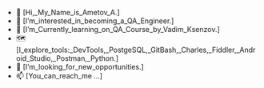 - 👋 [Hi,_My_Name_is_Ametov_A.]
- 👀 [I’m_interested_in_becoming_a_QA_Engineer.]
- 🌱 [I’m_Currently_learning_on_QA_Course_by_Vadim_Ksenzov.]
- 🗺️ [I_explore_tools:_DevTools,_PostgeSQL,_GitBash,_Charles,_Fiddler,_Android_Studio,_Postman,_Python.]
- 💞️ [I’m_looking_for_new_opportunities.]
- 📫 [You_can_reach_me ...]

<!---
Ametovnyc21/Ametovnyc21 is a ✨ special ✨ repository because its `README.md` (this file) appears on your GitHub profile.
You can click the Preview link to take a look at your changes.
--->
